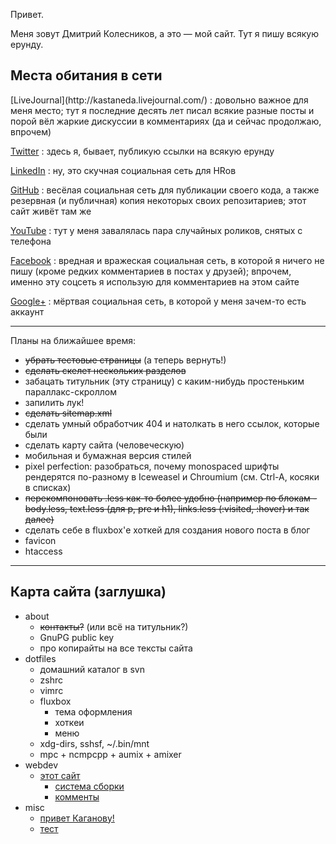 
Привет.

Меня зовут Дмитрий Колесников, а это — мой сайт.
Тут я пишу всякую ерунду.

Места обитания в сети
---------------------

<div class="contacts">
[LiveJournal](http://kastaneda.livejournal.com/)
:   довольно важное для меня место;
    тут я последние десять лет писал всякие разные посты
    и порой вёл жаркие дискуссии в комментариях
    (да и сейчас продолжаю, впрочем)

[Twitter](http://twitter.com/kastaneda)
:   здесь я, бывает, публикую ссылки на всякую ерунду

[LinkedIn](http://ua.linkedin.com/in/dk487)
:   ну, это скучная социальная сеть для HRов

[GitHub](http://github.com/kastaneda)
:   весёлая социальная сеть для публикации своего кода,
    а также резервная (и публичная) копия
    некоторых своих репозитариев; этот сайт живёт там же

[YouTube](http://www.youtube.com/user/bandacomua)
:   тут у меня завалялась пара случайных роликов,
    снятых с телефона

[Facebook](http://www.facebook.com/dmytro.kolesnykov)
:   вредная и вражеская социальная сеть,
    в которой я ничего не пишу
    (кроме редких комментариев в постах у друзей);
    впрочем, именно эту соцсеть я использую
    для комментариев на этом сайте

[Google+](https://plus.google.com/101700868630803601700/about)
:   мёртвая социальная сеть, в которой у меня зачем-то есть аккаунт
</div>

-----

Планы на ближайшее время:

 * ~~убрать тестовые страницы~~ (а теперь вернуть!)
 * ~~сделать скелет нескольких разделов~~
 * забацать титульник (эту страницу) с каким-нибудь простеньким параллакс-скроллом
 * запилить лук!
 * ~~сделать sitemap.xml~~
 * сделать умный обработчик 404 и натолкать в него ссылок, которые были
 * сделать карту сайта (человеческую)
 * мобильная и бумажная версия стилей
 * pixel perfection: разобраться, почему monospaced шрифты рендерятся
   по-разному в Iceweasel и Chroumium (см. Ctrl-A, косяки в списках)
 * ~~перекомпоновать .less как-то более удобно (например по блокам -
   body.less, text.less (для p, pre и h1), links.less (:visited, :hover)
   и так далее)~~
 * сделать себе в fluxbox'е хоткей для создания нового поста в блог
 * favicon
 * htaccess

-----

Карта сайта (заглушка)
----------------------

 * about
    - ~~контакты?~~ (или всё на титульник?)
    - GnuPG public key
    - про копирайты на все тексты сайта
 * dotfiles
    - домашний каталог в svn
    - zshrc
    - vimrc
    - fluxbox
        * тема оформления
        * хоткеи
        * меню
    - xdg-dirs, sshsf, ~/.bin/mnt
    - mpc + ncmpcpp + aumix + amixer
 * webdev
    - [этот сайт](webdev/this/)
        * [система сборки](webdev/this/build.html)
        * [комменты](webdev/this/comments.html)
 * misc
    - [привет Каганову!](misc/lleo.html)
    - [тест](misc/test.html)
